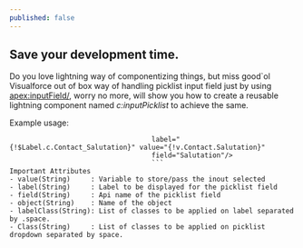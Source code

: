 ```yaml
---
published: false
---
```

## Save your development time.

Do you love lightning way of componentizing things, but miss good\`ol Visualforce out of box way of handling picklist input field just by using <apex:inputField/>, worry no more, will show you how to create a reusable lightning component named *c:inputPicklist* to achieve the same.


Example usage:
```html<c:LIInputPicklist class="form-control slds-input“ required="false" object="Contact"
                                   label="{!$Label.c.Contact_Salutation}" value="{!v.Contact.Salutation}"
                                   field="Salutation"/>
                                   ```
Important Attributes
- value(String)     : Variable to store/pass the inout selected
- label(String)     : Label to be displayed for the picklist field
- field(String)     : Api name of the picklist field
- object(String)    : Name of the object
- labelClass(String): List of classes to be applied on label separated by .space.
- Class(String)     : List of classes to be applied on picklist dropdown separated by space.


